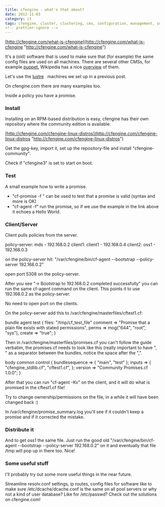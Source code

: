 ```yaml
---
title: cfengine - what's that about?
date: 2012-11-03
category: it
tags: cfengine, cluster, clustering, cms, configuration, management, software
<!-- prettier-ignore -->
---
```


[http://cfengine.com/what-is-cfengine](http://cfengine.com/what-is-cfengine "http://cfengine.com/what-is-cfengine")

It's a (old) software that is used to make sure that (for example) the same
config files are used on all machines. There are several other CMSs, for example
[puppet.](http://puppetlabs.com/ "puppetlabs.com") Wikipedia has a nice
[overview](http://en.wikipedia.org/wiki/Comparison_of_open_source_configuration_management_software#Basic_properties "on wikipedia")
of them.

Let's use the
[lustre](https://www.guldmyr.com/setup-a-3-node-lustre-filesystem/ "Setup a 3 Node Lustre Filesystem")
  machines we set up in a previous post.

On cfengine.com there are many examples too.

Inside a policy you have a promise.

### Install

Installing on an RPM-based distribution is easy, cfengine has their own
repository where the community edition is available.

[http://cfengine.com/cfengine-linux-distros](http://cfengine.com/cfengine-linux-distros "http://cfengine.com/cfengine-linux-distros")

Get the gpg-key, import it, set up the repository-file and install
"cfengine-community".

Check if "cfengine3" is set to start on boot.

### Test

A small example how to write a promise.

- "cf-promise -f " can be used to test that a promise is valid (syntax and more
  is OK)
- "cf-agent -f" run the promise, so if we use the example in the link above it
  echoes a Hello World.

### Client/Server

Client pulls policies from the server.

policy-server: mds - 192.168.0.2 client1: client1 - 192.168.0.4 client2: oss1 -
192.168.0.3

on the policy-server hit: "/var/cfengine/bin/cf-agent --bootstrap
--policy-server 192.168.0.2"

open port 5308 on the policy-server.

After you see "-> Bootstrap to 192.168.0.2 completed successfully" you can run
the same cf-agent command on the client. This points it to use 192.168.0.2 as
the policy-server.

No need to open port on the clients.

On the policy-server add this to /var/cfengine/masterfiles/cftest1.cf:

bundle agent test { files: "/tmp/cf_test_file" comment => "Promise that a plain
file exists with stated permissions", perms => mog("644", "root", "sys"), create
=> "true"; }

Then in /var/cfengine/masterfiles/promises.cf you can't follow the guide
verbatim, the promises.cf needs to look like this (really important to have ", "
as a separator between the bundles, notice the space after the ",".

body common control { bundlesequence => { "main", "test" }; inputs => {
"cfengine_stdlib.cf", "cftest1.cf", }; version => "Community Promises.cf 1.0.0";
}

After that you can run "cf-agent -Kv" on the client, and it will do what is
promised in the cftest1.cf file!

Try to change ownership/permissions on the file, in a while it will have been
changed back :)

In /var/cfengine/promise_summary.log you'll see if it couldn't keep a promise
and if it corrected the mistake.

### Distribute it

And to get oss1 the same file. Just run the good old "/var/cfengine/bin/cf-agent
--bootstrap --policy-server 192.168.0.2" on it and eventually that file /tmp
will pop up in there too. Nice!

### Some useful stuff

I'll probably try out some more useful things in the near future.

Streamline resolv.conf settings, ip routes, config files for software like to
make sure /etc/dcache/dcache.conf is the same on all pool servers or why not a
kind of user database? Like for /etc/passwd? Check out the solutions on
cfengine.com!
